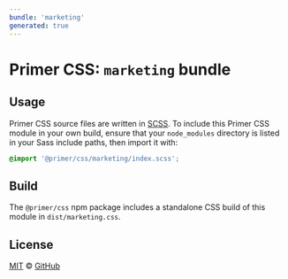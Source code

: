 ```yaml
---
bundle: 'marketing'
generated: true
---
```


# Primer CSS: `marketing` bundle

## Usage

Primer CSS source files are written in [SCSS]. To include this Primer CSS module in your own build, ensure that your `node_modules` directory is listed in your Sass include paths, then import it with:

```scss
@import '@primer/css/marketing/index.scss';
```

## Build

The `@primer/css` npm package includes a standalone CSS build of this module in `dist/marketing.css`.

## License

[MIT](https://github.com/primer/css/blob/main/LICENSE) &copy; [GitHub](https://github.com/)

[scss]: https://sass-lang.com/documentation/syntax#scss
